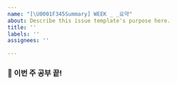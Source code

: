 ```yaml
---
name: "[\U0001F345Summary] WEEK _ _요약"
about: Describe this issue template's purpose here.
title: ''
labels: ''
assignees: ''

---
```


<!-- 이슈 제목: [뱃지] WEEK{진행 주차}_{제목}_요약 -->
<!-- 이슈 제목 예시: [🍅Summary] WEEK1_DBMS 아키텍쳐_요약 -->

### 🍅 이번 주 공부 끝!

